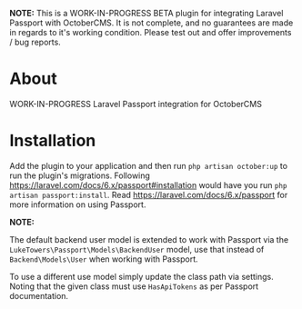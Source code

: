 **NOTE:** This is a WORK-IN-PROGRESS BETA plugin for integrating Laravel Passport with OctoberCMS. It is not complete, and no guarantees are made in regards to it's working condition. Please test out and offer improvements / bug reports.

# About
WORK-IN-PROGRESS Laravel Passport integration for OctoberCMS

# Installation
Add the plugin to your application and then run `php artisan october:up` to run the plugin's migrations.
Following https://laravel.com/docs/6.x/passport#installation would have you run `php artisan passport:install`.
Read https://laravel.com/docs/6.x/passport for more information on using Passport.

**NOTE:**

The default backend user model is extended to work with Passport via the `LukeTowers\Passport\Models\BackendUser` model, use that instead of `Backend\Models\User` when working with Passport.

To use a different use model simply update the class path via settings.  Noting that the given class must use `HasApiTokens` as per Passport documentation.
